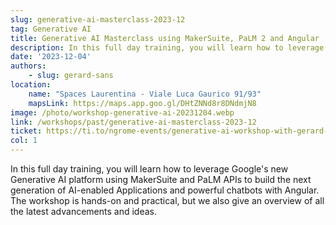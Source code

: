 ```yaml
---
slug: generative-ai-masterclass-2023-12
tag: Generative AI
title: Generative AI Masterclass using MakerSuite, PaLM 2 and Angular
description: In this full day training, you will learn how to leverage Google's new Generative AI platform using MakerSuite and PaLM APIs to build the next generation of AI-enabled Applications and powerful chatbots with Angular. The workshop is hands-on and practical, but we also give an overview of all the latest advancements and ideas. 
date: '2023-12-04'
authors: 
    - slug: gerard-sans
location: 
    name: "Spaces Laurentina - Viale Luca Gaurico 91/93"
    mapsLink: https://maps.app.goo.gl/DHtZNNd8r8DNdmjN8
image: /photo/workshop-generative-ai-20231204.webp
link: /workshops/past/generative-ai-masterclass-2023-12
ticket: https://ti.to/ngrome-events/generative-ai-workshop-with-gerard-sans
col: 1
---
```


In this full day training, you will learn how to leverage Google's new Generative AI platform using MakerSuite and PaLM APIs to build the next generation of AI-enabled Applications and powerful chatbots with Angular. The workshop is hands-on and practical, but we also give an overview of all the latest advancements and ideas. 